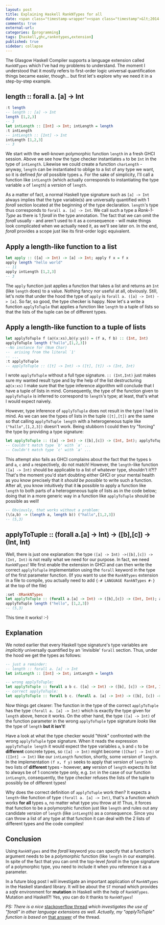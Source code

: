 ```yaml
---
layout: post
title: Explaining Haskell RankNTypes for all
date: <span class="timestamp-wrapper"><span class="timestamp">&lt;2014-02-12 Wed&gt;</span></span> 
comments: true
external-url:
categories: [programming]
tags: [haskell,ghc,rankntypes,extension]
published: true
sidebar: collapse
---
```

The Glasgow Haskell Compiler supports a language extension called
`RankNTypes` which I've had my problems to understand. The moment I
understood that it mostly refers to first-order logic universal
quantification things became easier, though&#x2026; but first let's explore why we
need it in a step-by-step example.

<!-- more -->

## length :: forall a. [a] -> Int
``` haskell
:t length
-- length :: [a] -> Int
length [1,2,3]
-- 3
let intLength :: [Int] -> Int; intLength = length
:t intLength
-- intLength :: [Int] -> Int
intLength [1,2,3]
-- 3
```

We start with the well-known polymorphic function `length` in a fresh
GHCI session. Above we
see how the type checker instantiates `a` to be `Int` in the type of
`intLength`. Likewise we could create a function `charLength` -
anyway, `length` can be instantiated to oblige to a list of any type
we want, so it is defined *for all* possible types `a`. For the sake
of simplicity, I'll call a function like `intLength` (which actually
corresponds to instantiating the type variable `a` of `length`) a
*version* of `length`.

As a matter of fact, a normal Haskell type signature such as `[a]
-> Int` always implies that the type variable(s) are universally
quantified with 1 *forall* section located at the beginning of the
type declaration. `length`'s type thus corresponds to `forall a. [a] ->
Int`. We call such a type a *Rank-1-Type* as there is 1 *forall* in
the type annotation. The fact that we can omit the *forall* usually -
and aren't used to it as a consequence - will make things look complicated
when we actually need it, as we'll see later on. In the end, *forall* provides
a scope just like its first-order logic equivalent.

## Apply a length-like function to a list
``` haskell
let apply :: ([a] -> Int) -> [a] -> Int; apply f x = f x
apply length "hello world"
-- 11
apply intLength [1,2,3]
-- 3
```

The `apply` function just applies a function that takes a list and
returns an `Int` (like `length` does) to a value.
Nothing fancy nor useful at all, obviously. Still, let's note that under the hood
the type of `apply` is `forall a. ([a] -> Int) -> [a]`. So far, so
good, the type checker is happy. Now let's a write a function
`applyToTuple` that applies a function like `length` to a tuple of
lists so that the lists of the tuple can be of different types.

## Apply a length-like function to a tuple of lists
``` haskell
let applyToTuple f (a@(x:xs),b@(y:ys)) = (f a, f b) :: (Int, Int)
applyToTuple length ("hallo",[1,2,3])
--No instance for (Num Char)
--  arising from the literal `1'
-- ...
:t applyToTuple
-- applyToTuple :: ([t] -> Int) -> ([t], [t]) -> (Int, Int)
```

I wrote `applyToTuple` without a full type signature. `:: (Int,Int)`
just makes sure my wanted result type and by the help of the list
destructuring `a@(x:xs)` I make sure that the type inference algorithm
will conclude 
that I have a tuple of lists in mind. Consequently, the type of the
function given to `applyToTuple` is inferred to correspond to
`length`'s type; at least, that's what I would expect naively.

However, type inference of `applyToTuple` does not result in the type I had
in mind. As we can see the types of lists in the tuple `([t],[t])` are
the same so that calling `applyToTuple length` with a heterogeneous
tuple like `("hallo",[1,2,3])` doesn't work. Being stubborn I could
then try "forcing" the type by providing a type signature:

``` haskell
let applyToTuple :: ([a] -> Int) -> ([b],[c]) -> (Int, Int); applyToTuple f (x,y) = (f x, f y)
-- Couldn't match type `b' with `a' ...
-- Couldn't match type `c' with `a' ...
```

This attempt also fails as GHCI complains about the fact that the
types `b` and `a`, `c` and `a` respectively, do not match! However, the
`length`-like function `([a] -> Int)` should be applicable to a list of
whatever type, shouldn't it?!? That's the moment
you'd start doubting either GHCI or your mental health as you know precisely
that it *should be possible* to write such a function. After all, you
know intuitively that it **is** possible to apply a function like `length`
to both parts of a heterogeneous tuple of lists as in the code below;
doing that in a more generic way in a function like `applyToTuple`
should be possible as well!

``` haskell
-- Obviously, that works without a problem:
(\(a,b) -> (length a, length b)) ("hallo",[1,2,3])
-- (5,3)
```

## applyToTuple :: (forall a.[a] -> Int) -> ([b],[c]) -> (Int, Int)
Well, there is just one explanation: the type `([a] -> Int)
->([b],[c]) -> (Int, Int)` is not really what we need for our purpose.
In fact, we need `RankNTypes`!
We first enable the extension in GHCI and can then write the correct
`applyToTuple` implementation using the `forall` keyword in the type
of the first parameter function. (If you want to use the
`RankNTypes` extension in a file to compile, you actually need to add `{-#
LANGUAGE RankNTypes #-}` at the top of the file)

``` haskell
:set -XRankNTypes
let applyToTuple :: (forall a.[a] -> Int) -> ([b],[c]) -> (Int, Int); applyToTuple f (x,y) = (f x, f y)
applyToTuple length ("hello", [1,2,3])
-- (5,3)
```

This time it works! :-)

## Explanation
We noted earlier that every Haskell type signature's type variables
are *implicitly* universally quantified by an 'invisible' `forall`
section. Thus, under the hood we get the types as follows:

``` haskell
-- just a reminder:
-- length :: forall a. [a] -> Int 
let intLength :: [Int] -> Int; intLength = length 

-- wrong applyToTuple:
let applyToTuple :: forall a b c. ([a] -> Int) -> ([b], [c]) -> (Int, Int); applyToTuple f (x,y) = (f x, f y) 
-- correct applyToTuple:
let applyToTuple :: forall b c. (forall a. [a] -> Int) -> ([b], [c]) -> (Int, Int); applyToTuple f (x,y) = (f x, f y)
```

Now things get clearer: The function in the type of the correct
`applyToTuple` has the type `(forall a. [a] -> Int)` which is exactly
the type given for `length` above, hence it works. On the other hand,
the type `([a] -> Int)` of the function parameter in the wrong
`applyToTuple` type signature *looks* like the type of `length` **but it isn't**!

Have a look at what the type
checker would "think" confronted with the wrong `applyToTuple` type
signature. When it reads the expression `applyToTuple length` it would
expect the type variables `a`, `b` and `c` to be **different**
concrete types, so `([a] -> Int)` might become `([Char] -> Int)` or
`([Int] -> Int)` like our `intLength` function, shortly, some
*version* of `length`. In the implementation `(f x, f y)` seeks to apply that *version* of
`length` to two lists of **different** types - however, **any** *version* of
`length` expects its list to always be of 1 concrete type only, e.g. `Int` in
the case of our function `intLength`, consequently, the type checker
refuses the lists of the tuple to possibly be of different types!

Why does the correct definition of `applyToTuple` work then? It
expects a `length`-like function of type `(forall a. [a] -> Int)`, that's a function
which works **for all** types `a`, no matter what type you throw at it!
Thus, it forces that function to be a polymorphic function just like
`length` and rules out any candidate *version* of `length` (like `intLength`) as a consequence.
Since you can throw a list of any type at that function it can deal with the 2
lists of different types and the code compiles! 

## Conclusion
Using `RankNTypes` and the *forall* keyword you can specify that a
function's argument needs to be a *polymorphic* function (like
`length` in our example). In spite of the fact that you can omit the top-level
*forall* in the type signature of a polymorphic type, you need to include
it when you reference it as a parameter.

In a future blog post I will investigate an important application of
`RankNTypes` in the Haskell standard library. It will be about the
`ST` monad which provides a *safe* environment for **mutation** in
Haskell with the help of `RankNTypes`. Mutation and Haskell?! Yes,
you can do it thanks to `RankNTypes`!

*PS: There is a nice*
<a href="http://stackoverflow.com/questions/3071136/what-does-the-forall-keyword-in-haskell-ghc-do" target="_blank">stackoverflow thread</a> *which investigates the use of "forall" in other
language extensions as well. Actually, my "applyToTuple" function is based on*
<a href="http://stackoverflow.com/a/3071932/928944" target="_blank">that answer</a> of the thread.
